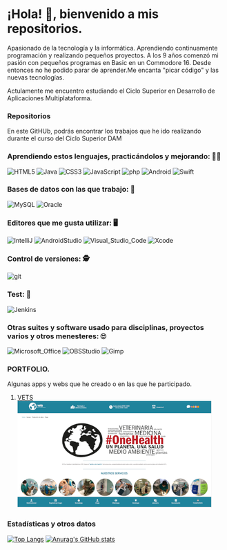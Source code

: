 # ¡Hola! 👋, bienvenido a mis repositorios.

<!--
**JSenen/Jsenen** is a ✨ _special_ ✨ repository because its `README.md` (this file) appears on your GitHub profile.

Here are some ideas to get you started:

- 🔭 I’m currently working on ...
- 🌱 I’m currently learning software enginery
- 👯 I’m looking to collaborate on ...
- 🤔 I’m looking for help with ...
- 💬 Ask me about ...
- 📫 How to reach me: ...
- 😄 Pronouns: ...
- ⚡ Fun fact: ...
-->

Apasionado de la tecnología y la informática. Aprendiendo continuamente programación y realizando pequeños proyectos.
A los 9 años comenzó mi pasión con pequeños programas en Basic en un Commodore 16. Desde entonces no he podido parar
de aprender.Me encanta "picar código" y las nuevas tecnologías.

Actulamente me encuentro estudiando el Ciclo Superior en Desarrollo de Aplicaciones Multiplataforma. 

### Repositorios
En este GitHUb, podrás encontrar los trabajos que he ido realizando durante el curso del Ciclo Superior DAM

### Aprendiendo estos lenguajes, practicándolos y mejorando: :man_technologist:
 ![HTML5](https://img.shields.io/badge/HTML5-E34F26?style=for-the-badge&logo=html5&logoColor=white)
 ![Java](https://img.shields.io/badge/Java-ED8B00?style=for-the-badge&logo=java&logoColor=white)
 ![CSS3](https://img.shields.io/badge/CSS3-1572B6?style=for-the-badge&logo=css3&logoColor=white)
 ![JavaScript](https://img.shields.io/badge/JavaScript-F7DF1E?style=for-the-badge&logo=JavaScript&logoColor=white)
 ![php](https://img.shields.io/badge/php-777BB4?style=for-the-badge&logo=php&logoColor=white)
 ![Android](https://img.shields.io/badge/android-3DDC84?style=for-the-badge&logo=android&logoColor=white)
 ![Swift](https://img.shields.io/badge/swift-FFC300?style=for-the-badge&logo=swift&logoColor=white)

### Bases de datos con las que trabajo: :open_file_folder:
 ![MySQL](https://img.shields.io/badge/MySQL-4479A1?style=for-the-badge&logo=mysql&logoColor=white)
 ![Oracle](https://img.shields.io/badge/Oracle-F80000?style=for-the-badge&logo=Oracle&logoColor=white)

### Editores que me gusta utilizar: :desktop_computer:
 ![IntelliJ](https://img.shields.io/badge/IntelliJ_IDEA-000000.svg?style=for-the-badge&logo=intellij-idea&logoColor=white)
 ![AndroidStudio](https://img.shields.io/badge/androidstudio-3DDC84?style=for-the-badge&logo=androidstudio&logoColor=white)
 ![Visual_Studio_Code](https://img.shields.io/badge/Visual_Studio_Code-0078D4?style=for-the-badge&logo=visual%20studio%20code&logoColor=white)
 ![Xcode](https://img.shields.io/badge/Xcode-238DF1?style=for-the-badge&logo=xcode&logoColor=white)

### Control de versiones: :detective:
![git](https://img.shields.io/badge/GIT-E44C30?style=for-the-badge&logo=git&logoColor=white)

### Test: :pray:
![Jenkins](https://img.shields.io/badge/Jenkins-D24939?style=for-the-badge&logo=Jenkins&logoColor=white)

### Otras suites y software usado para disciplinas, proyectos varios y otros menesteres: :roll_eyes:
![Microsoft_Office](https://img.shields.io/badge/Microsoft_Office-D83B01?style=for-the-badge&logo=microsoft-office&logoColor=white)
![OBSStudio](https://img.shields.io/badge/obsstudio-191A1B?style=for-the-badge&logo=obsstudio&logoColor=white)
![Gimp](https://img.shields.io/badge/gimp-5C5543?style=for-the-badge&logo=gimp&logoColor=white)

### PORTFOLIO. 
Algunas apps y webs que he creado o en las que he participado.

1. <a href="http://www.clinicavets.com" target="_blank">VETS</a>
![WebImagen](https://raw.githubusercontent.com/JSenen/Jsenen/main/ScreenShootWeb.png)

### Estadísticas y otros datos

[![Top Langs](https://github-readme-stats.vercel.app/api/top-langs/?username=Jsenen&layout=compact)](https://github.com/anuraghazra/github-readme-stats)
[![Anurag's GitHub stats](https://github-readme-stats.vercel.app/api?username=Jsenen)](https://github.com/anuraghazra/github-readme-stats)
